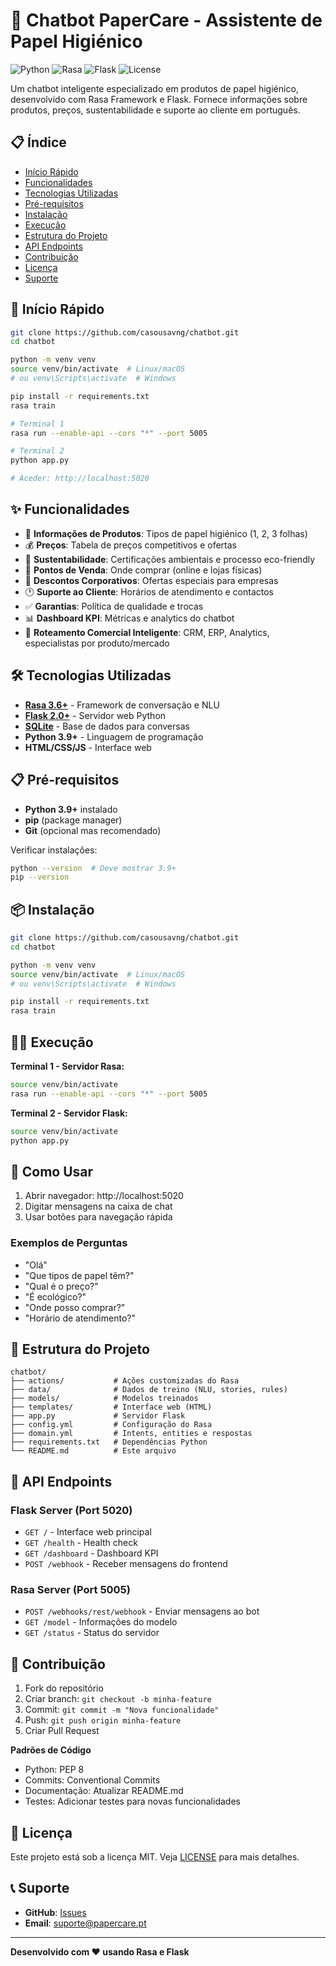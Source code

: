 # 🧻 Chatbot PaperCare - Assistente de Papel Higiénico

![Python](https://img.shields.io/badge/Python-3.9+-blue.svg)
![Rasa](https://img.shields.io/badge/Rasa-3.6.0+-orange.svg)
![Flask](https://img.shields.io/badge/Flask-2.0+-green.svg)
![License](https://img.shields.io/badge/License-MIT-yellow.svg)

Um chatbot inteligente especializado em produtos de papel higiénico, desenvolvido com Rasa Framework e Flask. Fornece informações sobre produtos, preços, sustentabilidade e suporte ao cliente em português.

## 📋 Índice

- [Início Rápido](#-início-rápido)
- [Funcionalidades](#-funcionalidades)
- [Tecnologias Utilizadas](#-tecnologias-utilizadas)
- [Pré-requisitos](#-pré-requisitos)
- [Instalação](#-instalação)
- [Execução](#-execução)
- [Estrutura do Projeto](#-estrutura-do-projeto)
- [API Endpoints](#-api-endpoints)
- [Contribuição](#-contribuição)
- [Licença](#-licença)
- [Suporte](#-suporte)

## 🚀 Início Rápido

```bash
git clone https://github.com/casousavng/chatbot.git
cd chatbot

python -m venv venv
source venv/bin/activate  # Linux/macOS
# ou venv\Scripts\activate  # Windows

pip install -r requirements.txt
rasa train

# Terminal 1
rasa run --enable-api --cors "*" --port 5005

# Terminal 2
python app.py

# Aceder: http://localhost:5020
```

## ✨ Funcionalidades

- 🧻 **Informações de Produtos**: Tipos de papel higiénico (1, 2, 3 folhas)
- 💰 **Preços**: Tabela de preços competitivos e ofertas
- 🌱 **Sustentabilidade**: Certificações ambientais e processo eco-friendly
- 🛒 **Pontos de Venda**: Onde comprar (online e lojas físicas)
- 🏢 **Descontos Corporativos**: Ofertas especiais para empresas
- 🕐 **Suporte ao Cliente**: Horários de atendimento e contactos
- ✅ **Garantias**: Política de qualidade e trocas
- 📊 **Dashboard KPI**: Métricas e analytics do chatbot
- 🔄 **Roteamento Comercial Inteligente**: CRM, ERP, Analytics, especialistas por produto/mercado

## 🛠 Tecnologias Utilizadas

- **[Rasa 3.6+](https://rasa.com/)** - Framework de conversação e NLU
- **[Flask 2.0+](https://flask.palletsprojects.com/)** - Servidor web Python
- **[SQLite](https://sqlite.org/)** - Base de dados para conversas
- **Python 3.9+** - Linguagem de programação
- **HTML/CSS/JS** - Interface web

## 📋 Pré-requisitos

- **Python 3.9+** instalado
- **pip** (package manager)
- **Git** (opcional mas recomendado)

Verificar instalações:
```bash
python --version  # Deve mostrar 3.9+
pip --version
```

## 📦 Instalação

```bash
git clone https://github.com/casousavng/chatbot.git
cd chatbot

python -m venv venv
source venv/bin/activate  # Linux/macOS
# ou venv\Scripts\activate  # Windows

pip install -r requirements.txt
rasa train
```

## 🏃‍♂️ Execução

**Terminal 1 - Servidor Rasa:**
```bash
source venv/bin/activate
rasa run --enable-api --cors "*" --port 5005
```

**Terminal 2 - Servidor Flask:**
```bash
source venv/bin/activate
python app.py
```

## 🎯 Como Usar

1. Abrir navegador: http://localhost:5020
2. Digitar mensagens na caixa de chat
3. Usar botões para navegação rápida

### Exemplos de Perguntas

- "Olá"
- "Que tipos de papel têm?"
- "Qual é o preço?"
- "É ecológico?"
- "Onde posso comprar?"
- "Horário de atendimento?"

## 📁 Estrutura do Projeto

```
chatbot/
├── actions/           # Ações customizadas do Rasa
├── data/              # Dados de treino (NLU, stories, rules)
├── models/            # Modelos treinados
├── templates/         # Interface web (HTML)
├── app.py             # Servidor Flask
├── config.yml         # Configuração do Rasa
├── domain.yml         # Intents, entities e respostas
├── requirements.txt   # Dependências Python
└── README.md          # Este arquivo
```

## 🔌 API Endpoints

### Flask Server (Port 5020)
- `GET /` - Interface web principal
- `GET /health` - Health check
- `GET /dashboard` - Dashboard KPI
- `POST /webhook` - Receber mensagens do frontend

### Rasa Server (Port 5005)
- `POST /webhooks/rest/webhook` - Enviar mensagens ao bot
- `GET /model` - Informações do modelo
- `GET /status` - Status do servidor

## 🤝 Contribuição

1. Fork do repositório
2. Criar branch: `git checkout -b minha-feature`
3. Commit: `git commit -m "Nova funcionalidade"`
4. Push: `git push origin minha-feature`
5. Criar Pull Request

**Padrões de Código**
- Python: PEP 8
- Commits: Conventional Commits
- Documentação: Atualizar README.md
- Testes: Adicionar testes para novas funcionalidades

## 📄 Licença

Este projeto está sob a licença MIT. Veja [LICENSE](LICENSE) para mais detalhes.

## 📞 Suporte

- **GitHub**: [Issues](https://github.com/casousavng/chatbot/issues)
- **Email**: suporte@papercare.pt

---

**Desenvolvido com ❤️ usando Rasa e Flask**
